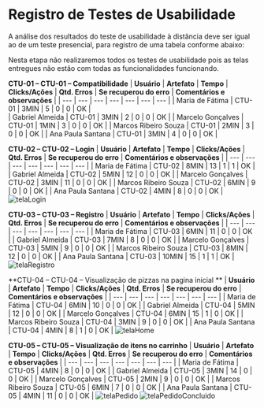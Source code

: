 # Registro de Testes de Usabilidade
 A análise dos resultados do teste de usabilidade à distância deve ser igual ao de um teste presencial, para registro de uma tabela conforme abaixo:

Nesta etapa não realizaremos todos os testes de usabilidade pois as telas entregues não estão com todas as funcionalidades funcionando.

**CTU-01 – CTU-01 – Compatibilidade**
| **Usuário** 	| **Artefato** 	| **Tempo** | **Clicks/Ações** | **Qtd. Erros** | **Se recuperou do erro** | **Comentários e observações** |
| --- 	| --- 	| --- | ---  | --- | --- | --- |
| Maria de Fátima	     | CTU-01 	| 3MIN | 5  | 0 | 0 | OK |  
| Gabriel Almeida      | CTU-01 	| 3MIN | 2 | 0 | 0 | OK |
| Marcelo Gonçalves   	| CTU-01	 | 1MIN | 3 | 0 | 0 | OK |
| Marcos Ribeiro Souza | CTU-01 	| 2MIN | 3  | 0 | 0 | OK |
| Ana Paula Santana    | CTU-01  | 3MIN | 4  | 0 | 0 | OK |


**CTU-02 – CTU-02 – Login**
| **Usuário** 	| **Artefato** 	| **Tempo** | **Clicks/Ações** | **Qtd. Erros** | **Se recuperou do erro** | **Comentários e observações** |
| --- 	| --- 	| --- | ---  | --- | --- | --- |
| Maria de Fátima	     | CTU-02 	| 8MIN | 13  | 1 | 1 | OK |
| Gabriel Almeida      | CTU-02 	| 5MIN | 12 | 0 | 0 | OK |
| Marcelo Gonçalves   	| CTU-02	 | 3MIN | 11 | 0 | 0 | OK |
| Marcos Ribeiro Souza | CTU-02 	| 6MIN | 9  | 0 | 0 | OK |
| Ana Paula Santana    | CTU-02  | 4MIN | 8  | 0 | 0 | OK |
![telaLogin](docs/img/Login.png)

**CTU-03 – CTU-03 – Registro**
| **Usuário** 	| **Artefato** 	| **Tempo** | **Clicks/Ações** | **Qtd. Erros** | **Se recuperou do erro** | **Comentários e observações** |
| --- 	| --- 	| --- | ---  | --- | --- | --- |
| Maria de Fátima	     | CTU-03 	| 6MIN | 11  | 0 | 0 | OK |
| Gabriel Almeida      | CTU-03 	| 7MIN | 8  | 0 | 0 | OK |
| Marcelo Gonçalves   	| CTU-03	 | 5MIN | 9  | 0 | 0 | OK |
| Marcos Ribeiro Souza | CTU-03 	| 8MIN | 12  | 0 | 0 | OK |
| Ana Paula Santana    | CTU-03  | 10MIN | 15  | 1 | 1 | OK |
![telaRegistro](docs/img/Registro.png)

**CTU-04 – CTU-04 – Visualização de pizzas na pagina inicial **
| **Usuário** 	| **Artefato** 	| **Tempo** | **Clicks/Ações** | **Qtd. Erros** | **Se recuperou do erro** | **Comentários e observações** |
| --- 	| --- 	| --- | ---  | --- | --- | --- |
| Maria de Fátima	     | CTU-04 	| 6MIN | 10  | 0 | 0 | OK |
| Gabriel Almeida      | CTU-04 	| 5MIN | 12 | 0 | 0 | OK |
| Marcelo Gonçalves   	| CTU-04	 | 6MIN | 15 | 1 | 0 | OK |
| Marcos Ribeiro Souza | CTU-04 	| 3MIN | 9  | 0 | 0 | OK |
| Ana Paula Santana    | CTU-04  | 4MIN | 8  | 1 | 0 | OK |
![telaHome](docs/img/Home.png)


**CTU-05 – CTU-05 – Visualização de itens no carrinho**
| **Usuário** 	| **Artefato** 	| **Tempo** | **Clicks/Ações** | **Qtd. Erros** | **Se recuperou do erro** | **Comentários e observações** |
| --- 	| --- 	| --- | ---  | --- | --- | --- |
| Maria de Fátima	     | CTU-05 	| 4MIN | 8  | 0 | 0 | OK |
| Gabriel Almeida      | CTU-05 	| 3MIN | 14 | 0 | 0 | OK |
| Marcelo Gonçalves   	| CTU-05	 | 2MIN | 9 | 0 | 0 | OK |
| Marcos Ribeiro Souza | CTU-05 	| 6MIN | 7  | 0 | 0 | OK |
| Ana Paula Santana    | CTU-05  | 4MIN | 11  | 0 | 0 | OK |
![telaPedido](docs/img/Carrinho.png)
![telaPedidoConcluido](docs/img/PedidoConcluido.png)


